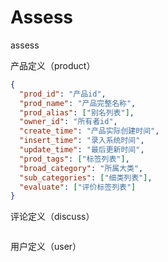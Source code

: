 # Assess
assess

产品定义（product）
```json
{
  "prod_id": "产品id",
  "prod_name": "产品完整名称",
  "prod_alias": ["别名列表"],
  "owner_id": "所有者id",
  "create_time": "产品实际创建时间",
  "insert_time": "录入系统时间",
  "update_time": "最后更新时间",
  "prod_tags": ["标签列表"],
  "broad_category": "所属大类",
  "sub_categories": ["细类列表"],
  "evaluate": ["评价标签列表"]
}
```

评论定义（discuss）
```json

```

用户定义（user）
```json

```